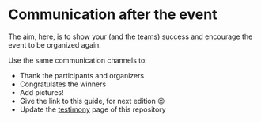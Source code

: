 # Communication after the event

The aim, here, is to show your (and the teams) success and encourage the event to be organized again.

Use the same communication channels to:

- Thank the participants and organizers
- Congratulates the winners
- Add pictures!
- Give the link to this guide, for next edition :wink:
- Update the [testimony](./../../Testimony.md) page of this repository